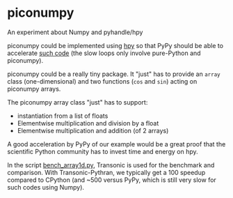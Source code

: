 # piconumpy

An experiment about Numpy and pyhandle/hpy

piconumpy could be implemented using [hpy](https://github.com/pyhandle/hpy) so
that PyPy should be able to accelerate [such code](bench/bench_array1d.py) (the
slow loops only involve pure-Python and piconumpy).

piconumpy could be a really tiny package. It "just" has to provide an `array`
class (one-dimensional) and two functions (`cos` and `sin`) acting on piconumpy
arrays.

The piconumpy array class "just" has to support:

- instantiation from a list of floats
- Elementwise multiplication and division by a float
- Elementwise multiplication and addition (of 2 arrays)

A good acceleration by PyPy of our example would be a great proof that the
scientific Python community has to invest time and energy on hpy.

In the script [bench_array1d.py](bench/bench_array1d.py), Transonic is used for
the benchmark and comparison. With Transonic-Pythran, we typically get a 100
speedup compared to CPython (and ~500 versus PyPy, which is still very slow for
such codes using Numpy).

[bench/bench_array1d.py]: https://github.com/paugier/piconumpy/blob/master/bench/bench_array1d.py
